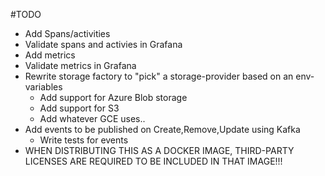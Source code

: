#TODO
* Add Spans/activities
* Validate spans and activies in Grafana
* Add metrics
* Validate metrics in Grafana
* Rewrite storage factory to "pick" a storage-provider based on an env-variables
    * Add support for Azure Blob storage
    * Add support for S3
    * Add whatever GCE uses..
* Add events to be published on Create,Remove,Update using Kafka
    * Write tests for events
* WHEN DISTRIBUTING THIS AS A DOCKER IMAGE, THIRD-PARTY LICENSES ARE REQUIRED TO BE INCLUDED IN THAT IMAGE!!!